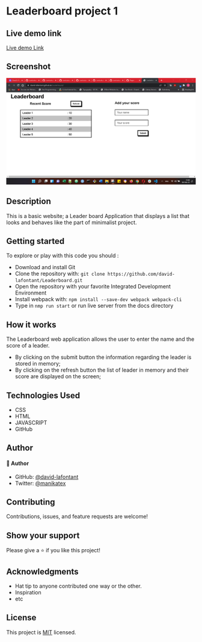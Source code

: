# Leaderboard project 1


## Live demo link

[Live demo Link](https://david-lafontant.github.io/Leaderboard/)

## Screenshot

![Screenshot](screenshot.png)

## Description
This is a basic website; a Leader board Application that displays a list that looks and behaves like the part of minimalist project.


## Getting started

To explore or play with this code you should :

- Download and install Git
- Clone the repository with: `git clone https://github.com/david-lafontant/Leaderboard.git`
- Open the repository with your favorite Integrated Development Environment
- Install webpack with: `npm install --save-dev webpack webpack-cli`
- Type in `nmp run start` or run live server from the docs directory


## How it works

The Leaderboard web application allows the user to enter the name and the score of a leader.
* By clicking on the submit button the information regarding the leader is stored in memory;
* By clicking on the refresh button the list of leader in memory and their score are displayed on the screen;

## Technologies Used
* CSS
* HTML
* JAVASCRIPT
* GitHub

## Author

#### 👤 Author
- GitHub: [@david-lafontant](https://github.com/david-lafontant)
- Twitter: [@manikatex](https://twitter.com/manikatex)

## Contributing 
Contributions, issues, and feature requests are welcome!

## Show your support
Please give a ⭐️ if you like this project! 

## Acknowledgments
- Hat tip to anyone contributed one way or the other.
- Inspiration
- etc


## License
This project is [MIT](https://github.com/microverseinc/readme-template/blob/master/MIT.md) licensed.
